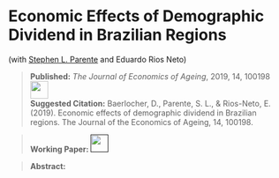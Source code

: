 # Economic Effects of Demographic Dividend in Brazilian Regions
(with [Stephen L. Parente](https://publish.illinois.edu/parente/) and Eduardo Rios Neto)

> **Published:** _The Journal of Economics of Ageing_, 2019, 14, 100198 [<img src="https://upload.wikimedia.org/wikipedia/commons/e/e7/Elsevier.svg" width="32" height="32">](https://doi.org/10.1016/j.jeoa.2019.100198) <br/>
> **Suggested Citation:** Baerlocher, D., Parente, S. L., & Rios-Neto, E. (2019). Economic effects of demographic dividend in Brazilian regions. The Journal of the Economics of Ageing, 14, 100198.

> **Working Paper:** [<img src="https://upload.wikimedia.org/wikipedia/commons/8/87/PDF_file_icon.svg" width="32" height="32">]()

> **Abstract:**

